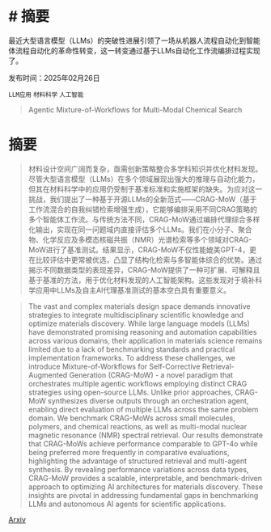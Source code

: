 # # 摘要
最近大型语言模型（LLMs）的突破性进展引领了一场从机器人流程自动化到智能体流程自动化的革命性转变，这一转变通过基于LLMs自动化工作流编排过程实现了。

发布时间：2025年02月26日

`LLM应用` `材料科学` `人工智能`

> Agentic Mixture-of-Workflows for Multi-Modal Chemical Search

# 摘要

> 材料设计空间广阔而复杂，亟需创新策略整合多学科知识并优化材料发现。尽管大型语言模型（LLMs）在多个领域展现出强大的推理与自动化能力，但其在材料科学中的应用仍受制于基准标准和实施框架的缺失。为应对这一挑战，我们提出了一种基于开源LLMs的全新范式——CRAG-MoW（基于工作流混合的自我纠错检索增强生成），它能够编排采用不同CRAG策略的多个智能体工作流。与传统方法不同，CRAG-MoW通过编排代理综合多样化输出，实现在同一问题域内直接评估多个LLMs。我们在小分子、聚合物、化学反应及多模态核磁共振（NMR）光谱检索等多个领域对CRAG-MoW进行了基准测试。结果显示，CRAG-MoW不仅性能媲美GPT-4，更在比较评估中更常被优选，凸显了结构化检索与多智能体综合的优势。通过揭示不同数据类型的表现差异，CRAG-MoW提供了一种可扩展、可解释且基于基准的方法，用于优化材料发现的人工智能架构。这些发现对于填补科学应用中LLMs及自主AI代理基准测试的基本空白具有重要意义。


> The vast and complex materials design space demands innovative strategies to integrate multidisciplinary scientific knowledge and optimize materials discovery. While large language models (LLMs) have demonstrated promising reasoning and automation capabilities across various domains, their application in materials science remains limited due to a lack of benchmarking standards and practical implementation frameworks. To address these challenges, we introduce Mixture-of-Workflows for Self-Corrective Retrieval-Augmented Generation (CRAG-MoW) - a novel paradigm that orchestrates multiple agentic workflows employing distinct CRAG strategies using open-source LLMs. Unlike prior approaches, CRAG-MoW synthesizes diverse outputs through an orchestration agent, enabling direct evaluation of multiple LLMs across the same problem domain. We benchmark CRAG-MoWs across small molecules, polymers, and chemical reactions, as well as multi-modal nuclear magnetic resonance (NMR) spectral retrieval. Our results demonstrate that CRAG-MoWs achieve performance comparable to GPT-4o while being preferred more frequently in comparative evaluations, highlighting the advantage of structured retrieval and multi-agent synthesis. By revealing performance variations across data types, CRAG-MoW provides a scalable, interpretable, and benchmark-driven approach to optimizing AI architectures for materials discovery. These insights are pivotal in addressing fundamental gaps in benchmarking LLMs and autonomous AI agents for scientific applications.

[Arxiv](https://arxiv.org/abs/2502.19629)
